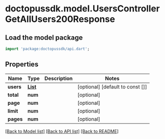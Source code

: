 # doctopussdk.model.UsersControllerGetAllUsers200Response

## Load the model package
```dart
import 'package:doctopussdk/api.dart';
```

## Properties
Name | Type | Description | Notes
------------ | ------------- | ------------- | -------------
**users** | [**List<User>**](User.md) |  | [optional] [default to const []]
**total** | **num** |  | [optional] 
**page** | **num** |  | [optional] 
**limit** | **num** |  | [optional] 
**pages** | **num** |  | [optional] 

[[Back to Model list]](../README.md#documentation-for-models) [[Back to API list]](../README.md#documentation-for-api-endpoints) [[Back to README]](../README.md)


